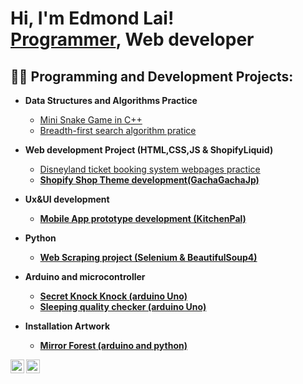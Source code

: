 <h1>Hi, I'm Edmond Lai! <br/><a href="https://github.com/edmond99986">Programmer</a>, Web developer</h1>

<h2>👨‍💻 Programming and Development Projects:</h2>

- <b>Data Structures and Algorithms Practice </b>
  - [Mini Snake Game in C++](https://github.com/edmond99986/MiniSnakeGame)
  - [Breadth-first search algorithm pratice](https://github.com/edmond99986/Breadth-first-search-algorithm-pratice)
- <b>Web development Project (HTML,CSS,JS & ShopifyLiquid)</b>
  - [Disneyland ticket booking system webpages practice](https://github.com/edmond99986/Disneyland-ticket-booking-system-webpages-practice) <b>
  - [Shopify Shop Theme development(GachaGachaJp)](https://github.com/edmond99986/Shopify-Shop-Theme-development-GachaGachaJp-)
- <b>Ux&UI development</b>
  - [Mobile App prototype development (KitchenPal)](https://github.com/edmond99986/Mobile-App-prototype-development-KitchenPal-)
 
- <b>Python </b>
  - [Web Scraping project (Selenium & BeautifulSoup4)](https://github.com/edmond99986/Shopify-Shop-Theme-development-GachaGachaJp-/tree/main/WebScraper)
  
- <b>Arduino and microcontroller</b>
  - [Secret Knock Knock (arduino Uno)]()
  - [Sleeping quality checker (arduino Uno)](https://github.com/edmond99986/Sleeping-quality-checker-arduino-Uno-)

- <b>Installation Artwork<b/>
  - [Mirror Forest (arduino and python)](https://github.com/edmond99986/Mirror-Forest-arduino-and-python-)
 


[<img align="left" alt="edmond99986 | YouTube" width="22px" src="https://cdn.jsdelivr.net/npm/simple-icons@v3/icons/youtube.svg" />][youtube]
[<img align="left" alt="edmond99986 | Instagram" width="22px" src="https://cdn.jsdelivr.net/npm/simple-icons@v3/icons/instagram.svg" />][instagram]


[youtube]: https://www.youtube.com/channel/UC-gcozuYWwkFv-i7D8HJAtg
[instagram]: https://www.instagram.com/edmond99986/


